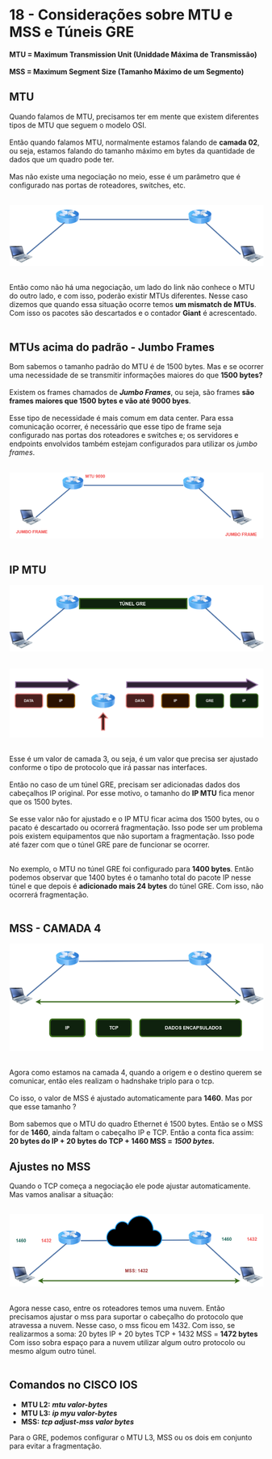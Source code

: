 # 18 - Considerações sobre MTU e MSS e Túneis GRE

**MTU = Maximum Transmission Unit (Uniddade Máxima de Transmissão)** <br></br>
**MSS = Maximum Segment Size (Tamanho Máximo de um Segmento)**

## MTU

Quando falamos de MTU, precisamos ter em mente que existem diferentes tipos de MTU que seguem o modelo OSI. <br></br>
Então quando falamos MTU, normalmente estamos falando de **camada 02**, ou seja, estamos falando do tamanho máximo em bytes da quantidade de dados que um quadro pode ter. <br></br>
Mas não existe uma negociação no meio, esse é um parâmetro que é configurado nas portas de roteadores, switches, etc. <br></br>

![MTU](Imagens/mtu.png) <br></br>

Então como não há uma negociação, um lado do link não conhece o MTU do outro lado, e com isso, poderão existir MTUs diferentes. Nesse caso dizemos que quando essa situação ocorre temos **um mismatch de MTUs**. Com isso os pacotes são descartados e o contador **Giant** é acrescentado. <br></br>

## MTUs acima do padrão - Jumbo Frames

Bom sabemos o tamanho padrão do MTU é de 1500 bytes. Mas e se ocorrer uma necessidade de se transmitir informações maiores do que **1500 bytes?** <br></br>
Existem os frames chamados de ***Jumbo Frames***, ou seja, são frames **são frames maiores que 1500 bytes e vão até 9000 byes**. <br></br>
Esse tipo de necessidade é mais comum em data center. Para essa comunicação ocorrer, é necessário que esse tipo de frame seja configurado nas portas dos roteadores e switches e; os servidores e endpoints envolvidos também estejam configurados para utilizar os *jumbo frames*. <br></br>

![MTU1](Imagens/mtu1.png) <br></br>

## IP MTU

![MTU2](Imagens/mtu2.png) <br></br>

![CABEÇALHO](Imagens/cabecalho.png) <br></br>

Esse é um valor de camada 3, ou seja, é um valor que precisa ser ajustado conforme o tipo de protocolo que irá passar nas interfaces. <br></br>
Então no caso de um túnel GRE, precisam ser adicionadas dados dos cabeçalhos IP original. Por esse motivo, o tamanho do **IP MTU** fica menor que os 1500 bytes. <br></br>
Se esse valor não for ajustado e o IP MTU ficar acima dos 1500 bytes, ou o pacato é descartado ou ocorrerá fragmentação. Isso pode ser um problema pois existem equipamentos que não suportam a fragmentação. Isso pode até fazer com que o túnel GRE pare de funcionar se ocorrer. <br></br>

No exemplo, o MTU no túnel GRE foi configurado para **1400 bytes**. Então podemos observar que 1400 bytes é o tamanho total do pacote IP nesse túnel e que depois é **adicionado mais 24 bytes** do túnel GRE. Com isso, não ocorrerá fragmentação. <br></br>

## MSS - CAMADA 4

![MTU3](Imagens/mtu3.png) <br></br>

Agora como estamos na camada 4, quando a origem e o destino querem se comunicar, então eles realizam o hadnshake triplo para o tcp. <br></br>
Co isso, o valor de MSS é ajustado automaticamente para **1460**. Mas por que esse tamanho ? <br></br>
Bom sabemos que o MTU do quadro Ethernet é 1500 bytes. Então se o MSS for de **1460**, ainda faltam o cabeçalho IP e TCP. Então a conta fica assim: **20 bytes do IP + 20 bytes do TCP + 1460 MSS =** ***1500 bytes.***

## Ajustes no MSS

Quando o TCP começa a negociação ele pode ajustar automaticamente. Mas vamos analisar a situação: <br></br>

![MTU4](Imagens/mtu4.png) <br></br>

Agora nesse caso, entre os roteadores temos uma nuvem. Então precisamos ajustar o mss para suportar o cabeçalho do protocolo que atravessa a nuvem. Nesse caso, o mss ficou em 1432. Com isso, se realizarmos a soma: 20 bytes IP + 20 bytes TCP + 1432 MSS = **1472 bytes** Com isso sobra espaço para a nuvem utilizar algum outro protocolo ou mesmo algum outro túnel. <br></br>

## Comandos no CISCO IOS

* **MTU L2:** ***mtu valor-bytes***
* **MTU L3:** ***ip myu valor-bytes***
* **MSS:** ***tcp adjust-mss valor bytes***

Para o GRE, podemos configurar o MTU L3, MSS ou os dois em conjunto para evitar a fragmentação.